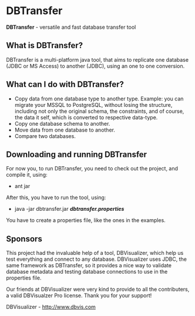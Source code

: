 DBTransfer
==========

**DBTransfer** - versatile and fast database transfer tool

## What is DBTransfer?
DBTransfer is a multi-platform java tool, that aims to replicate one
database (JDBC or MS Access) to another (JDBC), using an one to one
conversion.

## What can I do with DBTransfer?
- Copy data from one database type to another type. Example: you can
  migrate your MSSQL to PostgreSQL, without losing the structure,
including not only the original schema, the constraints, and of course,
the data it self, which is converted to respective data-type.
- Copy one database schema to another.
- Move data from one database to another.
- Compare two databases.

## Downloading and running DBTransfer
For now you, to run DBTransfer, you need to check out the project, and
compile it, using:
- ant jar

After this, you have to run the tool, using:

- java -jar dbtransfer.jar _**dbtransfer.properties**_

You have to create a properties file, like the ones in the examples.

## Sponsors
This project had the invaluable help of a tool, DBVisualizer, which help
us test everything and connect to any database. DBVisualizer uses JDBC, the same framework as DBTransfer, so it provides a nice way to validate database metadata and testing database connections to use in the properties file.

Our friends at DBVisualizer were very kind to provide to all the
contributers, a valid DBVisualzer Pro license. Thank you for your
support!

DBVisualizer - http://www.dbvis.com
